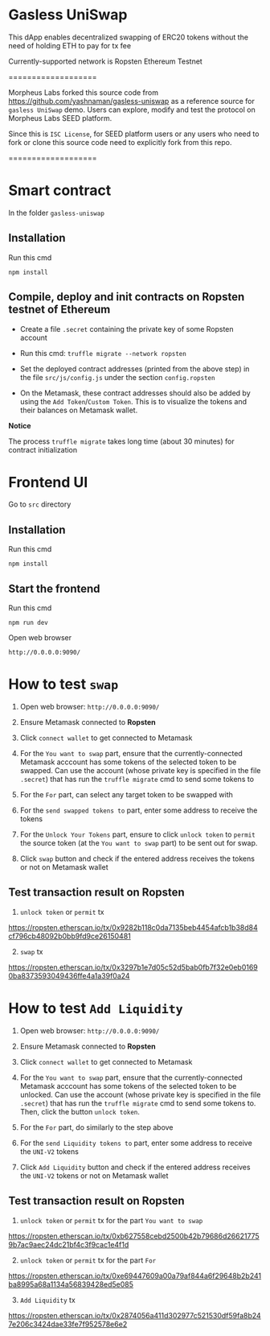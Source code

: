 # Gasless UniSwap

This dApp enables decentralized swapping of ERC20 tokens without the need of holding ETH to pay for tx fee

Currently-supported network is Ropsten Ethereum Testnet

===================

Morpheus Labs forked this source code from https://github.com/yashnaman/gasless-uniswap as a reference source for `gasless UniSwap` demo. Users can explore, modify and test the protocol on Morpheus Labs SEED platform.

Since this is `ISC License`, for SEED platform users or any users who need to fork or clone this source code need to explicitly fork from this repo.

===================

# Smart contract

In the folder `gasless-uniswap`

## Installation

Run this cmd

`npm install`

## Compile, deploy and init contracts on Ropsten testnet of Ethereum

  - Create a file `.secret` containing the private key of some Ropsten account

  - Run this cmd: `truffle migrate --network ropsten`

  - Set the deployed contract addresses (printed from the above step) in the file `src/js/config.js` under the section `config.ropsten`

  - On the Metamask, these contract addresses should also be added by using the `Add Token`/`Custom Token`. This is to visualize the tokens and their balances on Metamask wallet.

**Notice**

The process `truffle migrate` takes long time (about 30 minutes) for contract initialization

# Frontend UI

Go to `src` directory

## Installation

Run this cmd

`npm install`

## Start the frontend

Run this cmd

`npm run dev`

Open web browser

`http://0.0.0.0:9090/`

# How to test `swap`

1. Open web browser: `http://0.0.0.0:9090/`

2. Ensure Metamask connected to **Ropsten**

3. Click `connect wallet` to get connected to Metamask

4. For the `You want to swap` part, ensure that the currently-connected Metamask acccount has some tokens of the selected token to be swapped. Can use the account (whose private key is specified in the file `.secret`) that has run the `truffle migrate` cmd to send some tokens to

5. For the `For` part, can select any target token to be swapped with

6. For the `send swapped tokens to` part, enter some address to receive the tokens

7. For the `Unlock Your Tokens` part, ensure to click `unlock token` to `permit` the source token (at the `You want to swap` part) to be sent out for swap. 

8. Click `swap` button and check if the entered address receives the tokens or not on Metamask wallet

## Test transaction result on Ropsten

1. `unlock token` or `permit` tx

https://ropsten.etherscan.io/tx/0x9282b118c0da7135beb4454afcb1b38d84cf796cb48092b0bb9fd9ce26150481

2. `swap` tx

https://ropsten.etherscan.io/tx/0x3297b1e7d05c52d5bab0fb7f32e0eb01690ba8373593049436ffe4a1a39f0a24

# How to test `Add Liquidity`

1. Open web browser: `http://0.0.0.0:9090/`

2. Ensure Metamask connected to **Ropsten**

3. Click `connect wallet` to get connected to Metamask

4. For the `You want to swap` part, ensure that the currently-connected Metamask acccount has some tokens of the selected token to be unlocked. Can use the account (whose private key is specified in the file `.secret`) that has run the `truffle migrate` cmd to send some tokens to. Then, click the button `unlock token`.

5. For the `For` part, do similarly to the step above

6. For the `send Liquidity tokens to` part, enter some address to receive the `UNI-V2` tokens

7. Click `Add Liquidity` button and check if the entered address receives the `UNI-V2` tokens or not on Metamask wallet

## Test transaction result on Ropsten

1. `unlock token` or `permit` tx for the part `You want to swap`

https://ropsten.etherscan.io/tx/0xb627558cebd2500b42b79686d266217759b7ac9aec24dc21bf4c3f9cac1e4f1d

2. `unlock token` or `permit` tx for the part `For`

https://ropsten.etherscan.io/tx/0xe69447609a00a79af844a6f29648b2b241ba8995a68a1134a56839428ed5e085

3. `Add Liquidity` tx 

https://ropsten.etherscan.io/tx/0x2874056a411d302977c521530df59fa8b247e206c3424dae33fe7f952578e6e2

